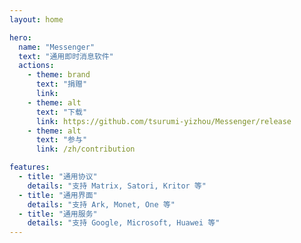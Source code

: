 ```yaml
---
layout: home

hero:
  name: "Messenger"
  text: "通用即时消息软件"
  actions:
    - theme: brand
      text: "捐赠"
      link:
    - theme: alt
      text: "下载"
      link: https://github.com/tsurumi-yizhou/Messenger/release
    - theme: alt
      text: "参与"
      link: /zh/contribution

features:
  - title: "通用协议"
    details: "支持 Matrix, Satori, Kritor 等"
  - title: "通用界面"
    details: "支持 Ark, Monet, One 等"
  - title: "通用服务"
    details: "支持 Google, Microsoft, Huawei 等"
---
```

